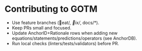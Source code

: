 ﻿# Contributing to GOTM
- Use feature branches (eat/*, ix/*, docs/*).
- Keep PRs small and focused.
- Update AnchorID+Rationale rows when adding new equations/statements/predictions/operators (see AnchorDB).
- Run local checks (linters/tests/validators) before PR.

